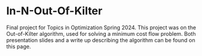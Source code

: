 # In-N-Out-Of-Kilter
Final project for Topics in Optimization Spring 2024. This project was on the Out-of-Kilter algorithm, used for solving a minimum cost flow problem. Both presentation slides and a write up describing the algorithm can be found on this page.
